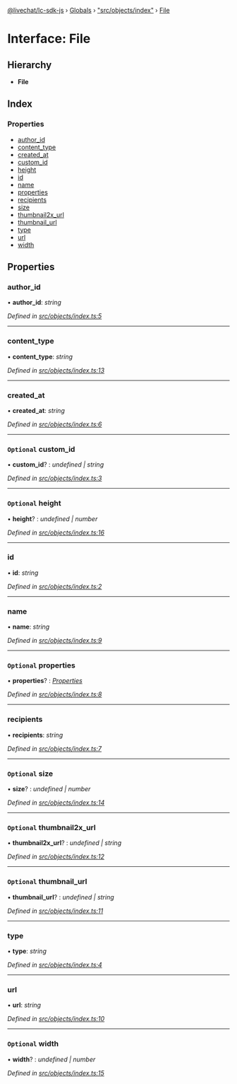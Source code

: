 [@livechat/lc-sdk-js](../README.md) › [Globals](../globals.md) › ["src/objects/index"](../modules/_src_objects_index_.md) › [File](_src_objects_index_.file.md)

# Interface: File

## Hierarchy

* **File**

## Index

### Properties

* [author_id](_src_objects_index_.file.md#author_id)
* [content_type](_src_objects_index_.file.md#content_type)
* [created_at](_src_objects_index_.file.md#created_at)
* [custom_id](_src_objects_index_.file.md#optional-custom_id)
* [height](_src_objects_index_.file.md#optional-height)
* [id](_src_objects_index_.file.md#id)
* [name](_src_objects_index_.file.md#name)
* [properties](_src_objects_index_.file.md#optional-properties)
* [recipients](_src_objects_index_.file.md#recipients)
* [size](_src_objects_index_.file.md#optional-size)
* [thumbnail2x_url](_src_objects_index_.file.md#optional-thumbnail2x_url)
* [thumbnail_url](_src_objects_index_.file.md#optional-thumbnail_url)
* [type](_src_objects_index_.file.md#type)
* [url](_src_objects_index_.file.md#url)
* [width](_src_objects_index_.file.md#optional-width)

## Properties

###  author_id

• **author_id**: *string*

*Defined in [src/objects/index.ts:5](https://github.com/livechat/lc-sdk-js/blob/8143b05/src/objects/index.ts#L5)*

___

###  content_type

• **content_type**: *string*

*Defined in [src/objects/index.ts:13](https://github.com/livechat/lc-sdk-js/blob/8143b05/src/objects/index.ts#L13)*

___

###  created_at

• **created_at**: *string*

*Defined in [src/objects/index.ts:6](https://github.com/livechat/lc-sdk-js/blob/8143b05/src/objects/index.ts#L6)*

___

### `Optional` custom_id

• **custom_id**? : *undefined | string*

*Defined in [src/objects/index.ts:3](https://github.com/livechat/lc-sdk-js/blob/8143b05/src/objects/index.ts#L3)*

___

### `Optional` height

• **height**? : *undefined | number*

*Defined in [src/objects/index.ts:16](https://github.com/livechat/lc-sdk-js/blob/8143b05/src/objects/index.ts#L16)*

___

###  id

• **id**: *string*

*Defined in [src/objects/index.ts:2](https://github.com/livechat/lc-sdk-js/blob/8143b05/src/objects/index.ts#L2)*

___

###  name

• **name**: *string*

*Defined in [src/objects/index.ts:9](https://github.com/livechat/lc-sdk-js/blob/8143b05/src/objects/index.ts#L9)*

___

### `Optional` properties

• **properties**? : *[Properties](_src_objects_index_.properties.md)*

*Defined in [src/objects/index.ts:8](https://github.com/livechat/lc-sdk-js/blob/8143b05/src/objects/index.ts#L8)*

___

###  recipients

• **recipients**: *string*

*Defined in [src/objects/index.ts:7](https://github.com/livechat/lc-sdk-js/blob/8143b05/src/objects/index.ts#L7)*

___

### `Optional` size

• **size**? : *undefined | number*

*Defined in [src/objects/index.ts:14](https://github.com/livechat/lc-sdk-js/blob/8143b05/src/objects/index.ts#L14)*

___

### `Optional` thumbnail2x_url

• **thumbnail2x_url**? : *undefined | string*

*Defined in [src/objects/index.ts:12](https://github.com/livechat/lc-sdk-js/blob/8143b05/src/objects/index.ts#L12)*

___

### `Optional` thumbnail_url

• **thumbnail_url**? : *undefined | string*

*Defined in [src/objects/index.ts:11](https://github.com/livechat/lc-sdk-js/blob/8143b05/src/objects/index.ts#L11)*

___

###  type

• **type**: *string*

*Defined in [src/objects/index.ts:4](https://github.com/livechat/lc-sdk-js/blob/8143b05/src/objects/index.ts#L4)*

___

###  url

• **url**: *string*

*Defined in [src/objects/index.ts:10](https://github.com/livechat/lc-sdk-js/blob/8143b05/src/objects/index.ts#L10)*

___

### `Optional` width

• **width**? : *undefined | number*

*Defined in [src/objects/index.ts:15](https://github.com/livechat/lc-sdk-js/blob/8143b05/src/objects/index.ts#L15)*
